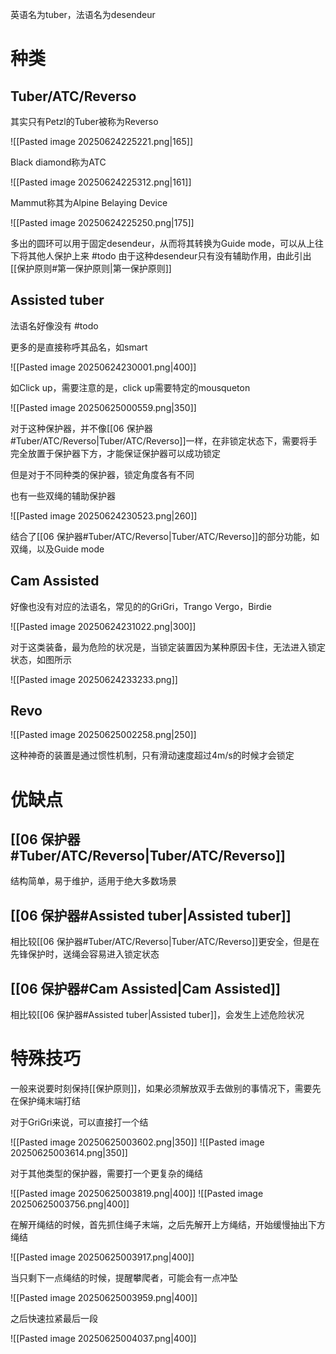 
英语名为tuber，法语名为desendeur

# 种类

## Tuber/ATC/Reverso

其实只有Petzl的Tuber被称为Reverso

![[Pasted image 20250624225221.png|165]]

Black diamond称为ATC

![[Pasted image 20250624225312.png|161]]

Mammut称其为Alpine Belaying Device

![[Pasted image 20250624225250.png|175]]

多出的圆环可以用于固定desendeur，从而将其转换为Guide mode，可以从上往下将其他人保护上来 #todo 
由于这种desendeur只有没有辅助作用，由此引出[[保护原则#第一保护原则|第一保护原则]]

## Assisted tuber

法语名好像没有 #todo 

更多的是直接称呼其品名，如smart

![[Pasted image 20250624230001.png|400]]

如Click up，需要注意的是，click up需要特定的mousqueton

![[Pasted image 20250625000559.png|350]]

对于这种保护器，并不像[[06 保护器#Tuber/ATC/Reverso|Tuber/ATC/Reverso]]一样，在非锁定状态下，需要将手完全放置于保护器下方，才能保证保护器可以成功锁定

但是对于不同种类的保护器，锁定角度各有不同

也有一些双绳的辅助保护器

![[Pasted image 20250624230523.png|260]]

结合了[[06 保护器#Tuber/ATC/Reverso|Tuber/ATC/Reverso]]的部分功能，如双绳，以及Guide mode

## Cam Assisted

好像也没有对应的法语名，常见的的GriGri，Trango Vergo，Birdie

![[Pasted image 20250624231022.png|300]]

对于这类装备，最为危险的状况是，当锁定装置因为某种原因卡住，无法进入锁定状态，如图所示

![[Pasted image 20250624233233.png]]

## Revo

![[Pasted image 20250625002258.png|250]]

这种神奇的装置是通过惯性机制，只有滑动速度超过4m/s的时候才会锁定

# 优缺点

## [[06 保护器#Tuber/ATC/Reverso|Tuber/ATC/Reverso]]

结构简单，易于维护，适用于绝大多数场景

## [[06 保护器#Assisted tuber|Assisted tuber]]

相比较[[06 保护器#Tuber/ATC/Reverso|Tuber/ATC/Reverso]]更安全，但是在先锋保护时，送绳会容易进入锁定状态

## [[06 保护器#Cam Assisted|Cam Assisted]]

相比较[[06 保护器#Assisted tuber|Assisted tuber]]，会发生上述危险状况

# 特殊技巧

一般来说要时刻保持[[保护原则]]，如果必须解放双手去做别的事情况下，需要先在保护绳末端打结

对于GriGri来说，可以直接打一个结

![[Pasted image 20250625003602.png|350]]
![[Pasted image 20250625003614.png|350]]

对于其他类型的保护器，需要打一个更复杂的绳结

![[Pasted image 20250625003819.png|400]]
![[Pasted image 20250625003756.png|400]]

在解开绳结的时候，首先抓住绳子末端，之后先解开上方绳结，开始缓慢抽出下方绳结

![[Pasted image 20250625003917.png|400]]

当只剩下一点绳结的时候，提醒攀爬者，可能会有一点冲坠

![[Pasted image 20250625003959.png|400]]

之后快速拉紧最后一段

![[Pasted image 20250625004037.png|400]]